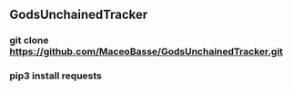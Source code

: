 ## GodsUnchainedTracker

### git clone https://github.com/MaceoBasse/GodsUnchainedTracker.git

### pip3 install requests